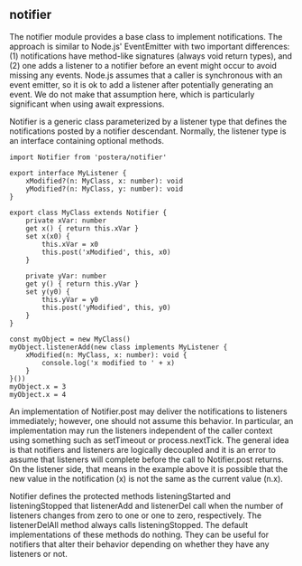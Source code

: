 ## notifier

The notifier module provides a base class to implement notifications.
The approach is similar to Node.js' EventEmitter with two important differences:
(1) notifications have method-like signatures (always void return types), and
(2) one adds a listener to a notifier before an event might occur
to avoid missing any events. Node.js assumes that a caller is synchronous
with an event emitter, so it is ok to add a listener after potentially
generating an event. We do not make that assumption here, which is particularly
significant when using await expressions.

Notifier is a generic class parameterized by a listener type that defines
the notifications posted by a notifier descendant. Normally, the listener type
is an interface containing optional methods.

    import Notifier from 'postera/notifier'

    export interface MyListener {
        xModified?(n: MyClass, x: number): void
        yModified?(n: MyClass, y: number): void
    }

    export class MyClass extends Notifier {
        private xVar: number
        get x() { return this.xVar }
        set x(x0) {
            this.xVar = x0
            this.post('xModified', this, x0)
        }

        private yVar: number
        get y() { return this.yVar }
        set y(y0) {
            this.yVar = y0
            this.post('yModified', this, y0)
        }
    }

    const myObject = new MyClass()
    myObject.listenerAdd(new class implements MyListener {
        xModified(n: MyClass, x: number): void {
            console.log('x modified to ' + x)
        }
    }())
    myObject.x = 3
    myObject.x = 4

An implementation of Notifier.post may deliver the notifications
to listeners immediately; however, one should not assume this behavior.
In particular, an implementation may run the listeners independent
of the caller context using something such as setTimeout or process.nextTick.
The general idea is that notifiers and listeners are logically decoupled and
it is an error to assume that listeners will complete before the call
to Notifier.post returns. On the listener side, that means
in the example above it is possible that the new value in the notification (x)
is not the same as the current value (n.x).

Notifier defines the protected methods listeningStarted and listeningStopped
that listenerAdd and listenerDel call when the number of listeners changes
from zero to one or one to zero, respectively. The listenerDelAll method
always calls listeningStopped. The default implementations of these methods
do nothing. They can be useful for notifiers that alter their behavior
depending on whether they have any listeners or not.
